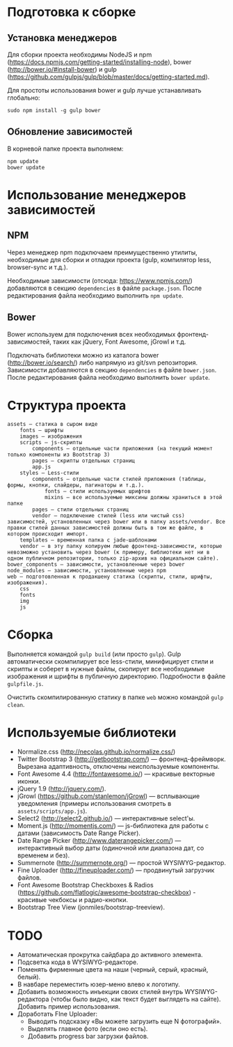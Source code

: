 Подготовка к сборке
==============

Установка менеджеров
--------------

Для сборки проекта необходимы NodeJS и npm (https://docs.npmjs.com/getting-started/installing-node), bower (http://bower.io/#install-bower) и gulp (https://github.com/gulpjs/gulp/blob/master/docs/getting-started.md).

Для простоты использования bower и gulp лучше устанавливать глобально:

```
sudo npm install -g gulp bower
```

Обновление зависимостей
--------------

В корневой папке проекта выполняем:

```
npm update
bower update
```

Использование менеджеров зависимостей
==============

NPM
--------------

Через менеджер npm подключаем преимущественно утилиты, необходимые для сборки и отладки проекта (gulp, компилятор less, browser-sync и т.д.).

Необходимые зависимости (отсюда: https://www.npmjs.com/) добавляются в секцию `dependencies` в файле `package.json`. После редактирования файла необходимо выполнить `npm update`.

Bower
--------------

Bower используем для подключения всех необходимых фронтенд-зависимостей, таких как jQuery, Font Awesome, jGrowl и т.д.

Подключать библиотеки можно из каталога bower (http://bower.io/search/) либо напрямую из git/svn репозитория. Зависимости добавляются в секцию `dependencies` в файле `bower.json`. После редактирования файла необходимо выполнить `bower update`.

Структура проекта
==============

```
assets — статика в сыром виде
    fonts — шрифты
    images — изображения
    scripts — js-скрипты
        components — отдельные части приложения (на текущий момент только компоненты из Bootstrap 3)
        pages — скрипты отдельных страниц
        app.js
    styles — Less-стили
        components — отдельные части стилей приложения (таблицы, формы, кнопки, слайдеры, пагинаторы и т.д.).
            fonts — стили используемых шрифтов
            mixins — все используемые миксины должны храниться в этой папке
        pages — стили отдельных страниц
        vendor — подключение стилей (less или чистый css) зависимостей, установленных через bower или в папку assets/vendor. Все правки стилей данных зависимостей должны быть в том же файле, в котором происходит импорт.
    templates — временная папка с jade-шаблонами
    vendor — в эту папку копируем любые фронтенд-зависимости, которые невозможно установить через bower (к примеру, библиотеки нет ни в одном публичном репозитории, только zip-архив на официальном сайте).
bower_components — зависимости, установленные через bower
node_modules — зависимости, установленные через npm
web — подготовленная к продакшену статика (скрипты, стили, шрифты, изображения).
    css
    fonts
    img
    js
```

Сборка
==============

Выполняется командой `gulp build` (или просто `gulp`). Gulp автоматически скомпилирует все less-стили, минифицирует стили и скрипты и соберет в нужные файлы, скопирует все необходимые изображения и шрифты в публичную директорию. Подробности в файле `gulpfile.js`.

Очистить скомпилированную статику в папке `web` можно командой `gulp clean`.

Используемые библиотеки
==============

* Normalize.css (http://necolas.github.io/normalize.css/)
* Twitter Bootstrap 3 (http://getbootstrap.com/) — фронтенд-фреймворк. Вырезана адаптивность, отключены неиспользуемые компоненты.
* Font Awesome 4.4 (http://fontawesome.io/) — красивые векторные иконки.
* jQuery 1.9 (http://jquery.com/).
* jGrowl (https://github.com/stanlemon/jGrowl) — всплывающие уведомления (примеры использования смотреть в `assets/scripts/app.js`).
* Select2 (http://select2.github.io/) — интерактивные select'ы.
* Moment.js (http://momentjs.com/) — js-библиотека для работы с датами (зависимость Date Range Picker).
* Date Range Picker (http://www.daterangepicker.com/) — интерактивный выбор даты (одиночной или диапазона дат, со временем и без).
* Summernote (http://summernote.org/) — простой WYSIWYG-редактор.
* Fine Uploader (http://fineuploader.com/) — продвинутый загрузчик файлов.
* Font Awesome Bootstrap Checkboxes & Radios (https://github.com/flatlogic/awesome-bootstrap-checkbox) - красивые чекбоксы и радио-кнопки.
* Bootstrap Tree View (jonmiles/bootstrap-treeview).

TODO
==============

* Автоматическая прокрутка сайдбара до активного элемента.
* Подсветка кода в WYSIWYG-редакторе.
* Поменять фирменные цвета на наши (черный, серый, красный, белый).
* В навбаре переместить юзер-меню влево к логотипу.
* Добавить возможность инъекции своих стилей внутрь WYSIWYG-редактора (чтобы было видно, как текст будет выглядеть на сайте). Добавить пример использования.
* Доработать FIne Uploader:
    * Выводить подсказку «Вы можете загрузить еще N&nbsp;фотографий».
    * Выделять главное фото (если оно есть).
    * Добавить progress bar загрузки файлов.